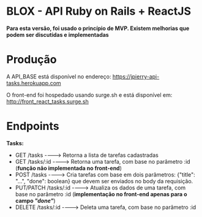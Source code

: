 # BLOX - API Ruby on Rails + ReactJS

**Para esta versão, foi usado o princípio de MVP. Existem melhorias que podem ser discutidas e implementadas**

# Produção

A API_BASE está disponível no endereço:
https://jpierry-api-tasks.herokuapp.com

O front-end foi hospedado usando surge.sh e está disponível em:
http://front_react_tasks.surge.sh


# Endpoints

**Tasks:**
* GET /tasks             ----> Retorna a lista de tarefas cadastradas
* GET /tasks/:id         ----> Retorna uma tarefa, com base no parâmetro :id (**função não implementada no front-end**)
* POST /tasks            ----> Cria tarefas com base em dois parâmetros: {"title": "...", "done": boolean} que devem ser enviados no body da requisição.
* PUT/PATCH /tasks/:id   ----> Atualiza os dados de uma tarefa, com base no parâmetro :id (**implementação no front-end apenas para o campo *"done"***)
* DELETE /tasks/:id      ----> Deleta uma tarefa, com base no parâmetro :id
